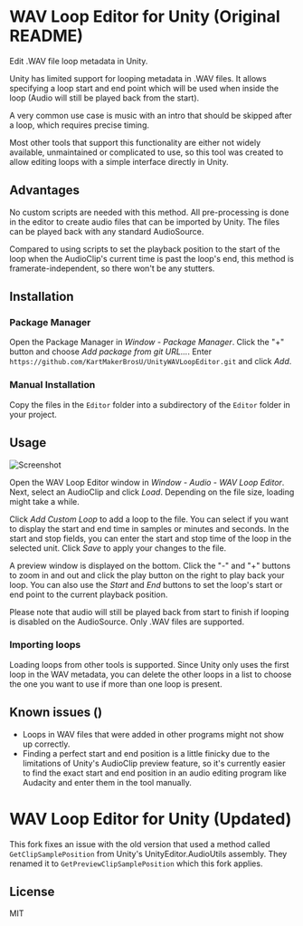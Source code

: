 # WAV Loop Editor for Unity (Original README)

Edit .WAV file loop metadata in Unity.

Unity has limited support for looping metadata in .WAV files. It allows specifying
a loop start and end point which will be used when inside the loop (Audio will still
be played back from the start).

A very common use case is music with an intro that should be skipped after a loop,
which requires precise timing. 

Most other tools that support this functionality are either not widely available,
unmaintained or complicated to use, so this tool was created to allow editing
loops with a simple interface directly in Unity.

## Advantages

No custom scripts are needed with this method. All pre-processing is done in the editor to
create audio files that can be imported by Unity. The files can be played back with 
any standard AudioSource.

Compared to using scripts to set the playback position to the start of the loop
when the AudioClip's current time is past the loop's end, this method is framerate-independent, 
so there won't be any stutters.

## Installation

### Package Manager
Open the Package Manager in *Window - Package Manager*. Click the "+" button and choose
*Add package from git URL...*. Enter `https://github.com/KartMakerBrosU/UnityWAVLoopEditor.git` and click
*Add*.

### Manual Installation
Copy the files in the `Editor` folder into a subdirectory of the `Editor` folder
in your project.

## Usage

![Screenshot](doc/screenshot.png "Screenshot")

Open the WAV Loop Editor window in *Window - Audio - WAV Loop Editor*.
Next, select an AudioClip and click *Load*. Depending on the file size, loading might
take a while.

Click *Add Custom Loop* to add a loop to the file. You can select if you want to
display the start and end time in samples or minutes and seconds.
In the start and stop fields, you can enter the start and stop time of the loop
in the selected unit. Click *Save* to apply your changes to the file.

A preview window is displayed on the bottom. Click the "-" and "+" buttons to
zoom in and out and click the play button on the right to play back your loop.
You can also use the *Start* and *End* buttons to set the loop's start or end
point to the current playback position.

Please note that audio will still be played back from start to finish if looping is
disabled on the AudioSource. Only .WAV files are supported.

### Importing loops

Loading loops from other tools is supported. Since Unity only uses the first loop in the
WAV metadata, you can delete the other loops in a list to choose the one you want to use
if more than one loop is present.

## Known issues ()

* Loops in WAV files that were added in other programs might not show up correctly. 
* Finding a perfect start and end position is a little finicky due to the limitations
of Unity's AudioClip preview feature, so it's currently easier to find the exact start
and end position in an audio editing program like Audacity and enter them in the tool
manually.

# WAV Loop Editor for Unity (Updated)
This fork fixes an issue with the old version that used a method called 
`GetClipSamplePosition` from Unity's UnityEditor.AudioUtils assembly. 
They renamed it to `GetPreviewClipSamplePosition` which this fork applies.

## License

MIT
